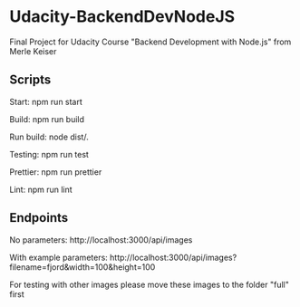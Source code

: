 # Udacity-BackendDevNodeJS
 Final Project for Udacity Course "Backend Development with Node.js" from Merle Keiser

 ## Scripts
 Start: npm run start
 
 Build: npm run build
 
 Run build: node dist/.
 
 Testing: npm run test
 
 Prettier: npm run prettier
 
 Lint: npm run lint

 ## Endpoints
 No parameters: http://localhost:3000/api/images
 
 With example parameters: http://localhost:3000/api/images?filename=fjord&width=100&height=100
 
 For testing with other images please move these images to the folder "full" first
